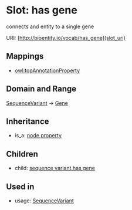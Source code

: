 # Slot: has gene


connects and entity to a single gene

URI: [http://bioentity.io/vocab/has_gene](slot_uri)
## Mappings

 * [owl:topAnnotationProperty](http://purl.obolibrary.org/obo/owl_topAnnotationProperty)
## Domain and Range

[SequenceVariant](SequenceVariant.md) -> [Gene](Gene.md)
## Inheritance

 *  is_a: [node property](node_property.md)
## Children

 *  child: [sequence variant.has gene](sequence_variant_has_gene.md)
## Used in

 *  usage: [SequenceVariant](SequenceVariant.md)
